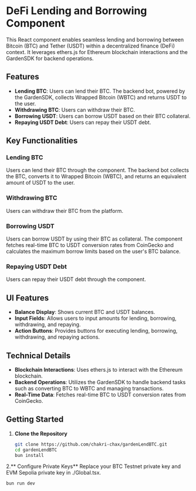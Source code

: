 # DeFi Lending and Borrowing Component

This React component enables seamless lending and borrowing between Bitcoin (BTC) and Tether (USDT) within a decentralized finance (DeFi) context. It leverages ethers.js for Ethereum blockchain interactions and the GardenSDK for backend operations.

## Features

- **Lending BTC**: Users can lend their BTC. The backend bot, powered by the GardenSDK, collects Wrapped Bitcoin (WBTC) and returns USDT to the user.
- **Withdrawing BTC**: Users can withdraw their BTC.
- **Borrowing USDT**: Users can borrow USDT based on their BTC collateral.
- **Repaying USDT Debt**: Users can repay their USDT debt.

## Key Functionalities

### Lending BTC
Users can lend their BTC through the component. The backend bot collects the BTC, converts it to Wrapped Bitcoin (WBTC), and returns an equivalent amount of USDT to the user.

### Withdrawing BTC
Users can withdraw their BTC from the platform.

### Borrowing USDT
Users can borrow USDT by using their BTC as collateral. The component fetches real-time BTC to USDT conversion rates from CoinGecko and calculates the maximum borrow limits based on the user's BTC balance.

### Repaying USDT Debt
Users can repay their USDT debt through the component.

## UI Features

- **Balance Display**: Shows current BTC and USDT balances.
- **Input Fields**: Allows users to input amounts for lending, borrowing, withdrawing, and repaying.
- **Action Buttons**: Provides buttons for executing lending, borrowing, withdrawing, and repaying actions.

## Technical Details

- **Blockchain Interactions**: Uses ethers.js to interact with the Ethereum blockchain.
- **Backend Operations**: Utilizes the GardenSDK to handle backend tasks such as converting BTC to WBTC and managing transactions.
- **Real-Time Data**: Fetches real-time BTC to USDT conversion rates from CoinGecko.

## Getting Started

1. **Clone the Repository**
   ```bash
   git clone https://github.com/chakri-chax/gardenLendBTC.git
   cd gardenLendBTC
   bun install
2.** Configure Private Keys**
   Replace your BTC Testnet private key and EVM Sepolia private key in ./Global.tsx.

   ```bash
   bun run dev


 

